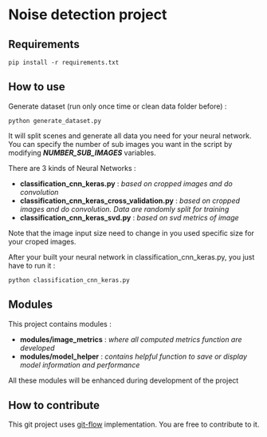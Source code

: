 # Noise detection project

## Requirements

```
pip install -r requirements.txt
```

## How to use

Generate dataset (run only once time or clean data folder before) :
```
python generate_dataset.py
```

It will split scenes and generate all data you need for your neural network.
You can specify the number of sub images you want in the script by modifying **_NUMBER_SUB_IMAGES_** variables.

There are 3 kinds of Neural Networks :
- **classification_cnn_keras.py** : *based on cropped images and do convolution*
- **classification_cnn_keras_cross_validation.py** : *based on cropped images and do convolution. Data are randomly split for training*
- **classification_cnn_keras_svd.py** : *based on svd metrics of image*

Note that the image input size need to change in you used specific size for your croped images.

After your built your neural network in classification_cnn_keras.py, you just have to run it :
```
python classification_cnn_keras.py
```

## Modules

This project contains modules :
- **modules/image_metrics** : *where all computed metrics function are developed*
- **modules/model_helper** : *contains helpful function to save or display model information and performance*

All these modules will be enhanced during development of the project

## How to contribute

This git project uses [git-flow](https://danielkummer.github.io/git-flow-cheatsheet/) implementation. You are free to contribute to it.
